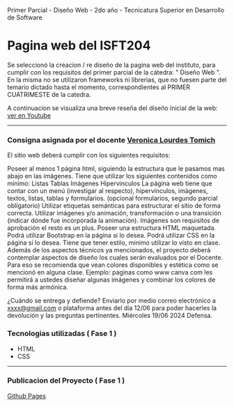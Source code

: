 Primer Parcial - Diseño Web - 2do año - Tecnicatura Superior en Desarrollo de Software
# Pagina web del ISFT204
Se seleccionó la creacion / re diseño de la pagina web del instituto, para cumplir con los requisitos del primer parcial de la cátedra: " Diseño Web ". En la misma no se utilizaron frameworks ni librerias, que no fuesen parte del temario dictado hasta el momento, correspondientes al PRIMER CUATRIMESTE de la catedra.

A continuacion se visualiza una breve reseña del diseño inicial de la web: [ver en Youtube](https://www.youtube.com/watch?v=6mUNuprCxAM)

---

### Consigna asignada por el docente  [Veronica Lourdes Tomich](https://ar.linkedin.com/in/tomichveronica)


El sitio web deberá cumplir con los siguientes requisitos:

Poseer al menos 1 página html, siguiendo la estructura que le pasamos mas abajo en las imágenes.
Tiene que utilizar los siguientes contenidos como mínimo:
Listas
Tablas
Imágenes
Hipervinculos
La página web tiene que contar con un menú (investigar al respecto), hipervínculos, imágenes, textos, listas, tablas y formularios. (opcional formularios, segundo parcial obligatorio)
Utilizar etiquetas semánticas para estructurar el sitio de forma correcta.
Utilizar imágenes y/o animación, transformación o una transición (indicar dónde fue incorporada la animación). Imágenes son requisitos de aprobación el resto es un plus.
Poseer una estructura HTML maquetada.
Podrá utilizar Bootstrap en la página si lo desea.
Podrá utilizar CSS en la página si lo desea.
Tiene que tener estilo, minimo utilizar lo visto en clase. 
Además de los aspectos técnicos ya mencionados, el proyecto deberá contemplar aspectos de diseño los cuales serán evaluados por el Docente. Para eso se recomienda que vean colores disponibles y estética como se mencionó en alguna clase. Ejemplo: paginas como www canva com les permitirá a ustedes diseñar algunas imágenes y combinar los colores de forma más armónica.


¿Cuándo se entrega y defiende?
Enviarlo por medio correo electrónico a xxxx@gmail.com o plataforma antes del día 12/06 para poder hacerles la devolución y las preguntas pertinentes. Miércoles 19/06 2024 Defensa.


### Tecnologias utilizadas ( Fase 1 )
- HTML
- CSS 

---
### Publicacion del Proyecto ( Fase 1 )

 [Github Pages](https://angelproyectos.github.io/proyecto-web-isft204)
